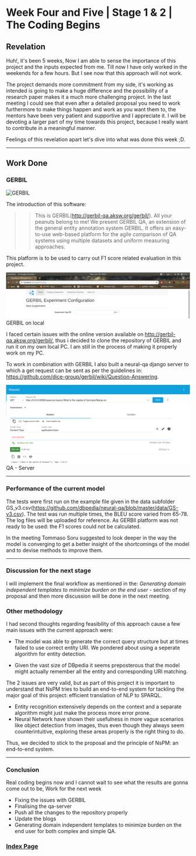 # Week Four and Five | Stage 1 & 2 | The Coding Begins

## Revelation

Huh!, it's been 5 weeks, Now I am able to sense the importance of this project and the inputs expected from me. Till now I have only worked in the weekends for a few hours. But I see now that this approach will not work.

The project demands more commitment from my side, it's working as intended is going to make a huge difference and the possibility of a research paper makes it a much more challenging project. In the last meeting I could see that even after a detailed proposal you need to work furthermore to make things happen and work as you want them to, the mentors have been very patient and supportive and I appreciate it. I will be devoting a larger part of my time towards this project, because I really want to contribute in a meaningful manner.

Feelings of this revelation apart let's dive into what was done this week ;D.

---

## Work Done

### GERBIL

<span align="center">![GERBIL](http://gerbil-qa.aksw.org/gerbil/webResources/gerbil_logo_transparent.png)</span>

The introduction of this software:

>> This is GERBIL(http://gerbil-qa.aksw.org/gerbil/). All your peanuts belong to me! We present GERBIL QA, an extension of the general entity annotation system GERBIL. It offers an easy-to-use web-based platform for the agile comparison of QA systems using multiple datasets and uniform measuring approaches.

This platform is to be used to carry out F1 score related evaluation in this project.

![GERBIL local](static/GERBIL_local.png)
GERBIL on local

I faced certain issues with the online version available on http://gerbil-qa.aksw.org/gerbil/, thus i decided to clone the repository of GERBIL and run it on my own local PC. I am still in the process of making it properly work on my PC.

To work in combination with GERBIL I also built a neural-qa django server to which a get request can be sent as per the guidelines in: https://github.com/dice-group/gerbil/wiki/Question-Answering.

![qa-server](static/qa_server.png)
QA - Server

---

### Performance of the current model

The tests were first run on the example file given in the data subfolder GS_v3.csv(https://github.com/dbpedia/neural-qa/blob/master/data/GS-v3.csv). The test was run multiple times, the BLEU score varied from 65-78. The log files will be uploaded for reference. As GERBIl platform was not ready to be used: the F1 scores could not be calculated.

In the meeting Tommaso Soru suggested to look deeper in the way the model is converging to get a better insight of the shortcomings of the model and to devise methods to improve them.

---

### Discussion for the next stage

I will implement the final workflow as mentioned in the: _Generating domain independent templates to minimize burden on the end user_ - section of my proposal and then more discussion will be done in the next meeting.

### Other methodology

I had second thoughts regarding feasibility of this approach cause a few main issues with the current approach were:

- The model was able to generate the correct query structure but at times failed to use correct entity URI. We pondered about using a seperate algorithm for entity detection.

- Given the vast size of DBpedia it seems preposterous that the model might actually remember all the entity and corresponding URI matching.

The 2 issues are very valid, but as part of this project it is important to understand that NsPM tries to build an end-to-end system for tackling the major goal of this project: efficient translation of NLP to SPARQL.

- Entity recognition extensively depends on the context and a separate algorithm might just make the process more error prone.
- Neural Network have shown their usefulness in more vague scenarios like object detection from images, thus even though they always seem counterintuitive, exploring these areas properly is the right thing to do.

Thus, we decided to stick to the proposal and the principle of NsPM: an end-to-end system.

---

### Conclusion

Real coding begins now and I cannot wait to see what the results are gonna come out to be, Work for the next week

- Fixing the issues with GERBIL
- Finalising the qa-server
- Push all the changes to the repository properly
- Update the blogs
- Generating domain independent templates to minimize burden on the end user for both complex and simple QA.

### [Index Page](https://anandpanchbhai.com/A-Neural-QA-Model-for-DBpedia/)
